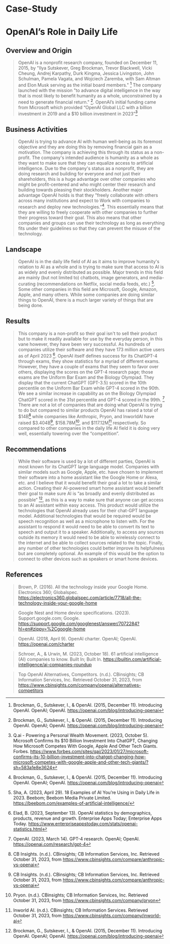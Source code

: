 # Case-Study
# OpenAI’s Role in Daily Life

## Overview and Origin
> OpenAI is a nonprofit research company, founded on December 11, 2015, by "Ilya Sutskever, Greg Brockman, Trevor Blackwell, Vicki Cheung, Andrej Karpathy, Durk Kingma, Jessica Livingston, John Schulman, Pamela Vagata, and Wojciech Zaremba, with Sam Altman and Elon Musk serving as the initial board members." [^1] The company launched with the mission "to advance digital intelligence in the way that is most likely to benefit humanity as a whole, unconstrained by a need to generate financial return." [^1]. OpenAI’s initial funding came from Microsoft which provided “OpenAI Global LLC with a billion investment in 2019 and a $10 billion investment in 2023”[^14]

## Business Activities

> OpenAI is trying to advance AI with human well-being as its foremost objective and they are doing this by removing financial gain as a motivation. The company is achieving this through its status as a non-profit. The company's intended audience is humanity as a whole as they want to make sure that they can equalize access to artificial intelligence. 
> Due to the company's status as a nonprofit, they are doing research and building for everyone and not just their shareholders, this is a huge advantage over other companies who might be profit-centered and who might center their research and building towards pleasing their stockholders. Another major advantage OpenAI holds is that they "freely collaborate with others across many institutions and expect to Work with companies to research and deploy new technologies."[^1]. This essentially means that they are willing to freely cooperate with other companies to further their progress toward their goal. This also means that other companies and groups can use their technology as long as everything fits under their guidelines so that they can prevent the misuse of the technology.

## Landscape

> OpenAI is in the daily life field of AI as it aims to improve humanity's relation to AI as a whole and is trying to make sure that access to AI is as widely and evenly distributed as possible. Major trends in this field are mainly (but not limited to) chatbots, image generators, and media-curating (recommendations on Netflix, social media feeds, etc.) [^12]. Some other companies in this field are Microsoft, Google, Amazon, Apple, and many others. While some companies are doing similar things to OpenAI, there is a much larger variety of things that are being done.

## Results

> This company is a non-profit so their goal isn't to sell their product but to make it readily available for use by the everyday person, in this vane however, they have been very successful. As hundreds of companies utilize their software and they have 173 million active users as of April 2023 [^4]. OpenAI itself defines success for its ChatGPT-4 through exams, they show statistics for a myriad of different exams. However, they have a couple of exams that they seem to favor over others, displaying the scores on the GPT-4 research page; those exams are the Uniform Bar Exam and the Biology Olympiad. They display that the current ChatGPT (GPT-3.5) scored in the 10th percentile on the Uniform Bar Exam while GPT-4 scored in the 90th. We see a similar increase in capability as on the Biology Olympiad ChatGPT scored in the 31st percentile and GPT-4 scored in the 99th. [^9]
> There are not a lot of companies that are doing what OpenAI is trying to do but compared to similar products OpenAI has raised a total of $14B[^3] while companies like Anthropic, Pryon, and InworldAI have raised $3.404B[^3], $158.78M[^10], and $117.12M[^7] respectively. So compared to other companies in the daily life AI field it is doing very well, essentially towering over the “competition”.

## Recommendations

> While their software is used by a lot of different parties, OpenAI is most known for its ChatGPT large language model. Companies with similar models such as Google, Apple, etc. have chosen to implement their software into a home assistant like the Google Home or Alexa, etc. and I believe that it would benefit their goal a lot to take a similar action. Creating their AI-powered smart home assistant would benefit their goal to make sure AI is “as broadly and evenly distributed as possible” [^1], as this is a way to make sure that anyone can get access to an AI assistant within easy access. 
> This product would utilize the technologies that OpenAI already uses for their chat-GPT language model. Additional technologies that would be required would be speech recognition as well as a microphone to listen with. For the assistant to respond it would need to be able to convert its text to speech and output it to a speaker. Additionally, to access any sources outside its memory it would need to be able to wirelessly connect to the internet and be able to collect sources related to the topic. Finally, any number of other technologies could better improve its helpfulness but are completely optional. An example of this would be the option to connect to other devices such as speakers or smart home devices.

## References
[^1]: Brockman, G., Sutskever, I., & OpenAI. (2015, December 11). Introducing OpenAI. OpenAI; OpenAI. https://openai.com/blog/introducing-openai 
> Brown, P. (2016). All the technology inside your Google Home. Electronics 360; Globalspec. https://electronics360.globalspec.com/article/7718/all-the-technology-inside-your-google-home
[^3]: CB Insights. (n.d.). CBinsights; CB Information Services, Inc. Retrieved October 31, 2023, from https://www.cbinsights.com/compare/anthropic-vs-openai
[^4]: Elad, B. (2023, September 13). OpenAI statistics by demographics, products, revenue and growth. Enterprise Apps Today; Enterprise Apps Today. https://www.enterpriseappstoday.com/stats/openai-statistics.html
> Google Nest and Home device specifications. (2023). Support.google.com; Google. https://support.google.com/googlenest/answer/7072284?hl=en#zippy=%2Cgoogle-home
[^7]: Inworld AI. (n.d.). CBinsights; CB Information Services. Retrieved October 31, 2023, from https://www.cbinsights.com/company/inworld-ai
> OpenAI. (2018, April 9). OpenAI charter. OpenAI; OpenAI. https://openai.com/charter
[^9]: OpenAI. (2023, March 14). GPT-4 research. OpenAI; OpenAI. https://openai.com/research/gpt-4
[^10]: Pryon. (n.d.). CBinsights; CB Information Services, Inc. Retrieved October 31, 2023, from https://www.cbinsights.com/company/pryon
> Schroer, A., & Urwin, M. (2023, October 18). 61 artificial intelligence (AI) companies to know. Built In; Built In. https://builtin.com/artificial-intelligence/ai-companies-roundup
[^12]: Sha, A. (2023, April 29). 18 Examples of AI You’re Using in Daily Life in 2023. Beebom; Beebom Media Private Limited. https://beebom.com/examples-of-artificial-intelligence/
> Top OpenAI Alternatives, Competitors. (n.d.). CBinsights; CB Information Services, Inc. Retrieved October 31, 2023, from https://www.cbinsights.com/company/openai/alternatives-competitors
[^14]: Q.ai - Powering a Personal Wealth Movement. (2023, October 5). Microsoft Confirms Its $10 Billion Investment Into ChatGPT, Changing How Microsoft Competes With Google, Apple And Other Tech Giants. Forbes. https://www.forbes.com/sites/qai/2023/01/27/microsoft-confirms-its-10-billion-investment-into-chatgpt-changing-how-microsoft-competes-with-google-apple-and-other-tech-giants/?sh=583a1e8e3624